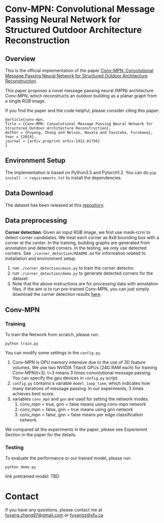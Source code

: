 # Conv-MPN: Convolutional Message Passing Neural Network for Structured Outdoor Architecture Reconstruction

## Overview

This is the official implementation of the paper [Conv-MPN: Convolutional Message Passing Neural Network for Structured Outdoor Architecture Reconstruction](https://arxiv.org/abs/1912.01756).

This paper proposes a novel message passing neural (MPN) architecture Conv-MPN, which reconstructs an outdoor building as a planar graph from a single RGB image.

If you find the paper and the code helpful, please consider citing this paper:

```
@article{conv-mpn,
Title = {Conv-MPN: Convolutional Message Passing Neural Network for Structured Outdoor Architecture Reconstruction},
Author = {Fuyang, Zhang and Nelson, Nauata and Yasutaka, Furukawa},
Year = {2019},
journal = {arXiv preprint arXiv:1912.01756}
}
```

## Environment Setup

The implementation is based on Python3.5 and Pytorch1.2. You can do `pip install -r requirements.txt` to install the dependencies.

## Data Download
The dataset has been released at this [repository](https://github.com/ennauata/buildings2vec).

## Data preprocessing
**Corner detection**: Given an input RGB image, we first use mask-rcnn to detect corner candidates. We treat each corner as 8x8 bounding box with a corner at the center. In the training, building graphs are generated from annotation and detected corners. In the testing, we only use detected corners. See `./corner_detection/README.md` for information related to installation and environment setup.

1. run `./corner_detection/main.py` to train the corner detector.
2. run `./corner_detection/demo.py` to generate detected corners for the dataset.
3. Note that the above instructions are for processing data with annotation files. If the aim is to run pre-trained Conv-MPN, you can just simply download the corner detection results [here](TODO).


## Conv-MPN

### Training

To train the Network from scratch, please run:
```
python train.py
```

You can modify some settings in the `config.py`.

1. Conv-MPN is GPU memory intensive due to the use of 3D feature volumes. We use two NVIDIA TitanX GPUs (24G RAM each) for training Conv-MPN(t=3). t=3 means 3 times convolutional message passing. You can specify the gpu devices in `config.py` script.
2. `config.py` contains a variable `model_loop_time`, which indicates how many iterations of message passing. In our experiments, 3 times achieves best score.
3. variables `conv_mpn` and `gnn` are used for setting the network modes.
	1. conv_mpn = true, gnn = false means using conv-mpn network
	2. conv_mpn = false, gnn = true means using gnn network
	3. conv_mpn = false, gnn = false means per edge classification network.

We compared all the experiments in the paper, please see Experiemnt Section in the paper for the details.

### Testing

To evaluate the performance or our trained model, please run:
```
python demo.py
```

link pretrained model: TBD


# Contact
If you have any questions, please contact me at fuyang.zhang97@gmail.com or fuyangz@sfu.ca
